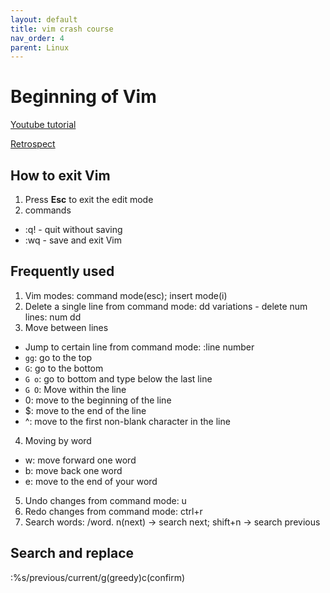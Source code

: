 ```yaml
---
layout: default
title: vim crash course
nav_order: 4
parent: Linux
---
```

# Beginning of Vim
[Youtube tutorial](https://www.youtube.com/watch?v=ggSyF1SVFr4)

[Retrospect](https://danielmiessler.com/study/vim/)

## How to exit Vim
1. Press **Esc** to exit the edit mode
2. commands
  - :q! - quit without saving
  - :wq - save and exit Vim		 

## Frequently used 
1. Vim modes: command mode(esc); insert mode(i)
2. Delete a single line from command mode: dd
   variations - delete num lines: num dd
3. Move between lines
  - Jump to certain line from command mode: :line number
  - `gg`: go to the top
  - `G`: go to the bottom 
  - `G o`: go to bottom and type below the last line
  - `G O`: 
  Move within the line
  - 0: move to the beginning of the line
  - $: move to the end of the line
  - ^: move to the first non-blank character in the line	
4. Moving by word
  - w: move forward one word
  - b: move back one word
  - e: move to the end of your word
5. Undo changes from command mode: u
6. Redo changes from command mode: ctrl+r
7. Search words: /word. n(next) -> search next; shift+n -> search previous

## Search and replace
:%s/previous/current/g(greedy)c(confirm)

